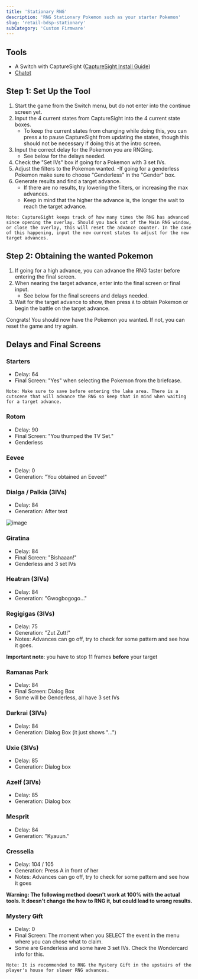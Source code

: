 ```yaml
---
title: 'Stationary RNG'
description: 'RNG Stationary Pokemon such as your starter Pokemon'
slug: 'retail-bdsp-stationary'
subCategory: 'Custom Firmware'
---
```


## Tools

- A Switch with CaptureSight ([CaptureSight Install Guide](https://www.pokemonrng.com/install-capturesight))
- [Chatot](https://chatot.pokemonrng.com/#/bdsp)

## Step 1: Set Up the Tool

1. Start the game from the Switch menu, but do not enter into the continue screen yet.
2. Input the 4 current states from CaptureSight into the 4 current state boxes.
   - To keep the current states from changing while doing this, you can press `A` to pause CaptureSight from updating the states, though this should not be necessary if doing this at the intro screen.
3. Input the correct delay for the Pokemon you are RNGing.
   - See below for the delays needed.
4. Check the "Set IVs" box if going for a Pokemon with 3 set IVs.
5. Adjust the filters to the Pokemon wanted.
   -If going for a genderless Pokemon make sure to choose "Genderless" in the "Gender" box.
6. Generate results and find a target advance.
   - If there are no results, try lowering the filters, or increasing the max advances.
   - Keep in mind that the higher the advance is, the longer the wait to reach the target advance.

```
Note: CaptureSight keeps track of how many times the RNG has advanced since opening the overlay. Should you back out of the Main RNG window, or close the overlay, this will reset the advance counter. In the case of this happening, input the new current states to adjust for the new target advances.
```

## Step 2: Obtaining the wanted Pokemon

1. If going for a high advance, you can advance the RNG faster before entering the final screen.
2. When nearing the target advance, enter into the final screen or final input.
   - See below for the final screens and delays needed.
3. Wait for the target advance to show, then press `A` to obtain Pokemon or begin the battle on the target advance.

Congrats! You should now have the Pokemon you wanted. If not, you can reset the game and try again.

## Delays and Final Screens

### Starters

- Delay: 64
- Final Screen: "Yes" when selecting the Pokemon from the briefcase.

```
Note: Make sure to save before entering the lake area. There is a cutscene that will advance the RNG so keep that in mind when waiting for a target advance.
```

### Rotom

- Delay: 90
- Final Screen: "You thumped the TV Set."
- Genderless

### Eevee

- Delay: 0
- Generation: "You obtained an Eevee!"

### Dialga / Palkia (3IVs)

- Delay: 84
- Generation: After text

![image](https://user-images.githubusercontent.com/25870563/144486236-9911d1ad-1d62-4303-97ff-67dc1fedb2ab.png)

### Giratina

- Delay: 84
- Final Screen: "Bishaaan!"
- Genderless and 3 set IVs

### Heatran (3IVs)

- Delay: 84
- Generation: "Gwogbogogo..."

### Regigigas (3IVs)

- Delay: 75
- Generation: "Zut Zutt!"
- Notes: Advances can go off, try to check for some pattern and see how it goes.

**Important note**: you have to stop 11 frames **before** your target

### Ramanas Park

- Delay: 84
- Final Screen: Dialog Box
- Some will be Genderless, all have 3 set IVs

### Darkrai (3IVs)

- Delay: 84
- Generation: Dialog Box (it just shows "...")

### Uxie (3IVs)

- Delay: 85
- Generation: Dialog box

### Azelf (3IVs)

- Delay: 85
- Generation: Dialog box

### Mesprit

- Delay: 84
- Generation: "Kyauun."

### Cresselia

- Delay: 104 / 105
- Generation: Press A in front of her
- Notes: Advances can go off, try to check for some pattern and see how it goes

**Warning: The following method doesn't work at 100% with the actual tools. It doesn't change the how to RNG it, but could lead to wrong results.**

### Mystery Gift

- Delay: 0
- Final Screen: The moment when you SELECT the event in the menu where you can chose what to claim.
- Some are Genderless and some have 3 set IVs. Check the Wondercard info for this.

```
Note: It is recommended to RNG the Mystery Gift in the upstairs of the player's house for slower RNG advances.
```
